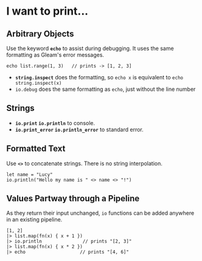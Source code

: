 # I want to print...

## Arbitrary Objects

Use the keyword **`echo`** to assist during debugging. It uses the same formatting as Gleam's error messages.

```Gleam
echo list.range(1, 3)   // prints -> [1, 2, 3]
```

- **`string.inspect`** does the formatting, so `echo x` is equivalent to `echo string.inspect(x)`
- `io.debug` does the same formatting as `echo`, just without the line number

## Strings

- **`io.print` `io.println`** to console.
- **`io.print_error` `io.println_error`** to standard error.

## Formatted Text

Use **`<>`** to concatenate strings. There is no string interpolation.
```Gleam
let name = "Lucy"
io.println("Hello my name is " <> name <> "!")
```

## Values Partway through a Pipeline

As they return their input unchanged, `io` functions can be added anywhere in an existing pipeline.

```Gleam
[1, 2]
|> list.map(fn(x) { x + 1 })
|> io.println               // prints "[2, 3]"
|> list.map(fn(x) { x * 2 })
|> echo                    // prints "[4, 6]"
```
